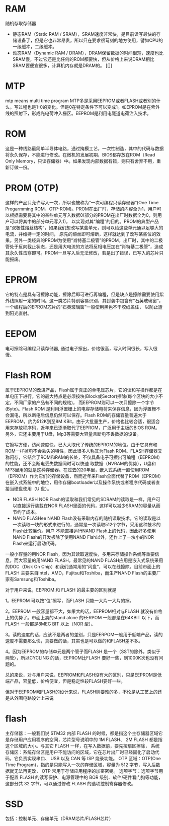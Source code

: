 # RAM
随机存取存储器
- 静态RAM（Static RAM / SRAM），SRAM速度非常快，是目前读写最快的存储设备了，但是它也非常昂贵，所以只在要求很苛刻的地方使用，譬如CPU的一级缓冲，二级缓冲。
- 动态RAM（Dynamic RAM / DRAM），DRAM保留数据的时间很短，速度也比SRAM慢，不过它还是比任何的ROM都要快，但从价格上来说DRAM相比SRAM要便宜很多，计算机内存就是DRAM的。
[[]]
# MTP
mtp means multi time program
MTP多是采用EEPROM或者FLASH或者别的什么。写过程也是1-0的变化。但是0在特定条件下可以变成1。如EPROM是在紫外线的照射下，形成光电荷冲入栅区。EEPROM是利用电隧道电荷注入技术。

# ROM
这是一种线路最简单半导体电路，通过掩模工艺，一次性制造，其中的代码与数据将永久保存，不能进行修改。在微机的发展初期，BIOS都存放在ROM（Read Only Memory，只读存储器）中。如果发现内部数据有错，则只有舍弃不用，重新订做一份。
# PROM (OTP)
这样的产品只允许写入一次，所以也被称为“一次可编程只读存储器”(One Time Progarmming ROM，OTP-ROM)。PROM在出厂时，存储的内容全为1，用户可以根据需要将其中的某些单元写入数据0(部分的PROM在出厂时数据全为0，则用户可以将其中的部分单元写入1)， 以实现对其“编程”的目的。PROM的典型产品是“双极性熔丝结构”，如果我们想改写某些单元，则可以给这些单元通以足够大的电流，并维持一定的时间， 原先的熔丝即可熔断，这样就达到了改写某些位的效果。另外一类经典的PROM为使用“肖特基二极管”的PROM，出厂时，其中的二极管处于反向截止状态，还是用大电流的方法将反相电压加在“肖特基二极管”，造成其永久性击穿即可。PROM一旦写入后无法修改，若是出了错误，已写入的芯片只能报废。

# EPROM

 它的特点是具有可擦除功能，擦除后即可进行再编程，但是缺点是擦除需要使用紫外线照射一定的时间。这一类芯片特别容易识别，其封装中包含有“石英玻璃窗”，一个编程后的EPROM芯片的“石英玻璃窗”一般使用黑色不干胶纸盖住， 以防止遭到阳光直射。
 
# EEPOM

电可擦除可编程只读存储器, 通过电子擦出，价格很高，写入时间很长，写入很慢。

# Flash ROM

属于EEPROM的改进产品，Flash属于真正的单电压芯片，它的读和写操作都是在单电压下进行。它的最大特点是必须按块(Block或Sector)擦除(每个区块的大小不定，不同厂家的产品有不同的规格)， 而EEPROM则可以一次只擦除一个字节(Byte)。Flash ROM 是利用浮置栅上的电容存储电荷来保存信息，因为浮置栅不会漏电，所以断电后信息仍然可以保存。Flash ROM的存储容量普遍大于EEPROM，约为512K到至8M KBit，由于大批量生产，价格也比较合适，很适合用来存放程序码，近年来已逐渐取代了EEPROM，广泛用于主板的BIOS ROM。另外，它还主要用于U盘，Mp3等需要大容量且断电不丢数据的设备。

它擦写方便，访问速度快，已大大取代了传统的EPROM的地位。由于它具有和ROM一样掉电不会丢失的特性，因此很多人称其为Flash ROM。FLASH存储器又称闪存，它结合了ROM和RAM的长处，不仅具备电子可擦出可编程（EEPROM）的性能，还不会断电丢失数据同时可以快速 取数据（NVRAM的优势），U盘和MP3里用的就是这种存储器。在过去的20年里，嵌入式系统一直使用ROM（EPROM）作为它们的存储设备，然而近年来Flash全面代替了ROM（EPROM）在嵌入式系统中的地位，用作存储bootloader以及操作系统或者程序代码或者直接当硬盘使用（U 盘）。

- NOR FLASH
NOR Flash的读取和我们常见的SDRAM的读取是一样，用户可以直接运行装载在NOR FLASH里面的代码，这样可以减少SRAM的容量从而节约了成本。
- NAND FLASHee
NAND Flash没有采取内存的随机读取技术，它的读取是以一次读取一块的形式来进行的，通常是一次读取512个字节，采用这种技术的Flash比较廉价。用户 不能直接运行NAND Flash上的代码，因此好多使用NAND Flash的开发板除了使用NAND Flah以外，还作上了一块小的NOR Flash来运行启动代码。

 一般小容量的用NOR Flash，因为其读取速度快，多用来存储操作系统等重要信息，而大容量的用NAND FLASH，最常见的NAND FLASH应用是嵌入式系统采用的DOC（Disk On Chip）和我们通常用的“闪盘”，可以在线擦除。目前市面上的FLASH 主要来自Intel，AMD，Fujitsu和Toshiba，而生产NAND Flash的主要厂家有Samsung和Toshiba。
 

对于用户来说，EEPROM 和 FLASH 的最主要的区别就是

1。EEPROM 可以按“位”擦写，而FLASH 只能一大片一大片的擦。

2。EEPROM 一般容量都不大，如果大的话，EEPROM相对与FLASH 就没有价格上的优势了。市面上卖的stand alone 的EERPOM 一般都是在64KBIT 以下，而FLASH 一般都是8MEG BIT 以上（NOR 型）。

3。读的速度的话，应该不是两者的差别，只是EERPOM一般用于低端产品，读的速度不需要那么快，真要做的话，其实也是可以做的和FLASH差不多。

4。因为EEPROM的存储单元是两个管子而FLASH 是一个（SST的除外，类似于两管），所以CYCLING 的话，EEPROM比FLASH 要好一些，到1000K次也没有问题的。

总的来说，对与用户来说，EEPROM和FLASH没有大的区别，只是EEPROM是低端产品，容量低，价格便宜，但是稳定性较FLASH要好一些。

但对于EEPROM和FLASH的设计来说，FLASH则要难的多，不论是从工艺上的还是从外围电路设计上来说

# flash

主存储器：一般我们说 STM32 内部 FLASH 的时候，都是指这个主存储器区域它是存储用户应用程序的空间，芯片型号说明中的 1M FLASH、 2M FLASH 都是指这个区域的大小。与其它 FLASH 一样，在写入数据前，要先按扇区擦除，
系统存储区：系统存储区是用户不能访问的区域，它在芯片出厂时已经固化了启动代码，它负责实现串口、 USB 以及 CAN 等 ISP 烧录功能。
OTP 区域：OTP(One Time Program)，指的是只能写入一次的存储区域，容量为 512 字节，写入后数据就无法再更改， OTP 常用于存储应用程序的加密密钥。
选项字节：选项字节用于配置 FLASH 的读写保护、电源管理中的 BOR 级别、软件/硬件看门狗等功能，这部分共 32 字节。可以通过修改 FLASH 的选项控制寄存器修改。

# SSD

包括：控制单元、存储单元（DRAM芯片/FLASH芯片）





